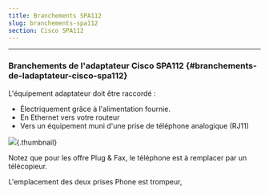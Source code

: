 ```yaml
---
title: Branchements SPA112
slug: branchements-spa112
section: Cisco SPA112
---
```


------------------------------------------------------------------------

### Branchements de l'adaptateur Cisco SPA112 {#branchements-de-ladaptateur-cisco-spa112}

L'équipement adaptateur doit être raccordé :

-   Électriquement grâce à l'alimentation fournie.
-   En Ethernet vers votre routeur
-   Vers un équipement muni d'une prise de téléphone analogique (RJ11)

![](images/Branchements%20SPA112.png){.thumbnail}

Notez que pour les offre Plug & Fax, le téléphone est à remplacer par un télécopieur.

L'emplacement des deux prises Phone est trompeur,
